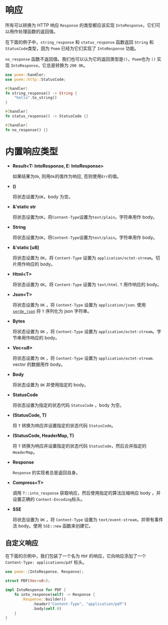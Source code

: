 # 响应

所有可以转换为 HTTP 响应 `Response` 的类型都应该实现 `IntoResponse`，它们可以用作处理函数的返回值。

在下面的例子中，`string_response` 和 `status_response` 函数返回 `String` 和 `StatusCode`类型，因为 `Poem` 已经为它们实现了 `IntoResponse` 功能。

`no_response` 函数不返回值。我们也可以认为它的返回类型是`()`，`Poem`也为 `()` 实现 `IntoResponse`，它总是转换为 `200 OK`。

```rust
use poem::handler;
use poem::http::StatusCode;

#[handler]
fn string_response() -> String {
    "hello".to_string()
}

#[handler]
fn status_response() -> StatusCode {}

#[handler]
fn no_response() {}

```

# 内置响应类型

- **Result&lt;T: IntoResponse, E: IntoResponse>**

  如果结果为`Ok`, 则用`Ok`的值作为响应, 否则使用`Err`的值。

- **()**

    将状态设置为`OK`，body 为空。

- **&'static str**

    将状态设置为`OK`，将`Content-Type`设置为`text/plain`。字符串用作 body。

- **String**

    将状态设置为`OK`，将`Content-Type`设置为`text/plain`。字符串用作 body。

- **&'static [u8]**

   将状态设置为 `OK`，将 `Content-Type` 设置为 `application/octet-stream`。切片用作响应的 body。

- **Html&lt;T>**

   将状态设置为 `OK`，将 `Content-Type` 设置为 `text/html`. `T` 用作响应的 body。

- **Json&lt;T>**

   将状态设置为 `OK` ，将 `Content-Type` 设置为 `application/json`. 使用 [`serde_json`](https://crates.io/crates/serde_json) 将 `T` 序列化为 json 字符串。

- **Bytes**

   将状态设置为 `OK` ，将 `Content-Type` 设置为 `application/octet-stream`。字节串用作响应的 body。

- **Vec&lt;u8>**

  将状态设置为 `OK` ，将 `Content-Type` 设置为
`application/octet-stream`. vector 的数据用作 body。

- **Body**

  将状态设置为 `OK` 并使用指定的 body。

- **StatusCode**

   将状态设置为指定的状态代码 `StatusCode` ，body 为空。

- **(StatusCode, T)**

   将 `T` 转换为响应并设置指定的状态代码 `StatusCode`。

- **(StatusCode, HeaderMap, T)**

   将 `T` 转换为响应并设置指定的状态代码 `StatusCode`，然后合并指定的`HeaderMap`。

- **Response**

   `Response` 的实现者总是返回自身。

- **Compress&lt;T>**

   调用 `T::into_response` 获取响应，然后使用指定的算法压缩响应 body ，并设置正确的 `Content-Encoding`标头。

- **SSE**

    将状态设置为 `OK` ，将 `Content-Type` 设置为 `text/event-stream`，并带有事件流 body。使用 `SSE::new` 函数来创建它。

## 自定义响应

在下面的示例中，我们包装了一个名为 `PDF` 的响应，它向响应添加了一个 `Content-Type: applicationn/pdf` 标头。

```rust
use poem::{IntoResponse, Response};

struct PDF(Vec<u8>);

impl IntoResponse for PDF {
    fn into_response(self) -> Response { 
        Response::builder()
            .header("Content-Type", "application/pdf")
            .body(self.0)
    }
}
```
